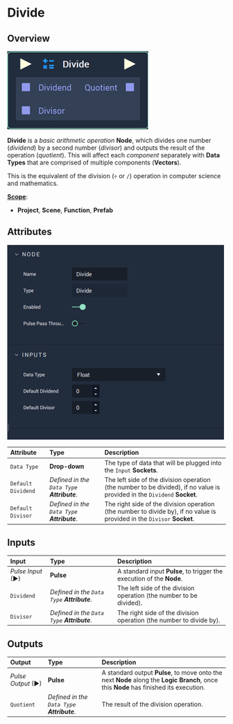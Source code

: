 # Divide

## Overview

![The Divide Node.](../../.gitbook/assets/node-divide2.png)

**Divide** is a _basic arithmetic operation_ **Node**, which divides one number \(_dividend_\) by a second number \(_divisor_\) and outputs the result of the operation \(_quotient_\). This will affect each _component_ separately with **Data Types** that are comprised of multiple components \(**Vectors**\).

This is the equivalent of the division \(`÷` or `/`\) operation in computer science and mathematics.

[**Scope**](../overview.md#scopes):
*  **Project**, **Scene**, **Function**, **Prefab**

## Attributes

![The Divide Node Attributes.](../../.gitbook/assets/node-divide2-attr.png)

| Attribute | Type | Description |
| :--- | :--- | :--- |
| `Data Type` | **Drop-down** | The type of data that will be plugged into the `Input` **Sockets**. |
| `Default Dividend` | _Defined in the `Data Type` **Attribute**_. | The left side of the division operation \(the number to be divided\), if no value is provided in the `Dividend` **Socket**. |
| `Default Divisor` | _Defined in the `Data Type` **Attribute**_. | The right side of the division operation \(the number to divide by\), if no value is provided in the `Divisor` **Socket**. |

## Inputs

| Input | Type | Description |
| :--- | :--- | :--- |
| _Pulse Input_ \(►\) | **Pulse** | A standard input **Pulse**, to trigger the execution of the **Node**. |
| `Dividend` | _Defined in the `Data Type` **Attribute**_. | The left side of the division operation \(the number to be divided\). |
| `Divisor` | _Defined in the `Data Type` **Attribute**_. | The right side of the division operation \(the number to divide by\). |

## Outputs

| Output | Type | Description |
| :--- | :--- | :--- |
| _Pulse Output_ \(►\) | **Pulse** | A standard output **Pulse**, to move onto the next **Node** along the **Logic Branch**, once this **Node** has finished its execution. |
| `Quotient` | _Defined in the `Data Type` **Attribute**._ | The result of the division operation. |

